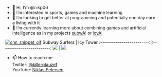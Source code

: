 - 👋 Hi, I’m @nikp06
- 👀 I’m interested in sports, games and machine learning
- 💞️ I’m looking to get better at programming and potentially one day earn a living with it
- 🌱 I’m currently learning more about combining games and artificial intelligence as in my projects [subwAI](https://youtu.be/ZVSmPikcIP4) or [icyAI](https://youtu.be/W6qyRbmr_aA)

[![cnn_snippet_gif](https://user-images.githubusercontent.com/64498892/134583570-edbcf211-cf12-45bf-a5cc-a9cd629fe083.gif)](https://youtu.be/ZVSmPikcIP4)
Subway Surfers            |  Icy Tower
:-------------------------:|:-------------------------:
[![](https://user-images.githubusercontent.com/64498892/134583570-edbcf211-cf12-45bf-a5cc-a9cd629fe083.gif)](https://youtu.be/ZVSmPikcIP4)  |  [![](https://user-images.githubusercontent.com/64498892/134584410-62ec421c-cbda-4a09-ac0e-bac03a816d8f.gif)](https://youtu.be/ZVSmPikcIP4)
- 📫 How to reach me:<br />
Twitter: [@killerplauze1](https://twitter.com/killerplauze1)<br />
YouTube: [Niklas Petersen](https://www.youtube.com/channel/UCV3IJuY11hfmjDomu6rEWTg)

<!---
nikp06/nikp06 is a ✨ special ✨ repository because its `README.md` (this file) appears on your GitHub profile.
You can click the Preview link to take a look at your changes.
--->
